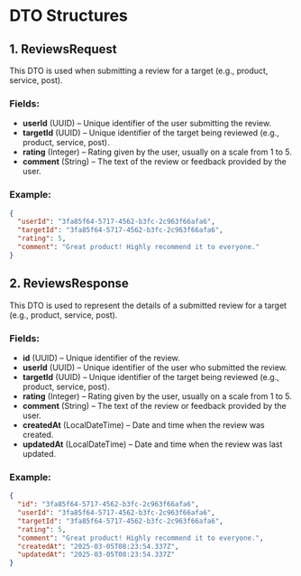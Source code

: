 # DTO Structures

## 1. ReviewsRequest

This DTO is used when submitting a review for a target (e.g., product, service, post).

### Fields:

- **userId** (UUID) – Unique identifier of the user submitting the review.
- **targetId** (UUID) – Unique identifier of the target being reviewed (e.g., product, service, post).
- **rating** (Integer) – Rating given by the user, usually on a scale from 1 to 5.
- **comment** (String) – The text of the review or feedback provided by the user.

### Example:

```json
{
  "userId": "3fa85f64-5717-4562-b3fc-2c963f66afa6",
  "targetId": "3fa85f64-5717-4562-b3fc-2c963f66afa6",
  "rating": 5,
  "comment": "Great product! Highly recommend it to everyone."
}
``` 

## 2. ReviewsResponse

This DTO is used to represent the details of a submitted review for a target (e.g., product, service, post).

### Fields:

- **id** (UUID) – Unique identifier of the review.
- **userId** (UUID) – Unique identifier of the user who submitted the review.
- **targetId** (UUID) – Unique identifier of the target being reviewed (e.g., product, service, post).
- **rating** (Integer) – Rating given by the user, usually on a scale from 1 to 5.
- **comment** (String) – The text of the review or feedback provided by the user.
- **createdAt** (LocalDateTime) – Date and time when the review was created.
- **updatedAt** (LocalDateTime) – Date and time when the review was last updated.

### Example:

```json
{
  "id": "3fa85f64-5717-4562-b3fc-2c963f66afa6",
  "userId": "3fa85f64-5717-4562-b3fc-2c963f66afa6",
  "targetId": "3fa85f64-5717-4562-b3fc-2c963f66afa6",
  "rating": 5,
  "comment": "Great product! Highly recommend it to everyone.",
  "createdAt": "2025-03-05T08:23:54.337Z",
  "updatedAt": "2025-03-05T08:23:54.337Z"
}
```